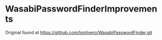 # WasabiPasswordFinderImprovements
Original found at https://github.com/lontivero/WasabiPasswordFinder.git
